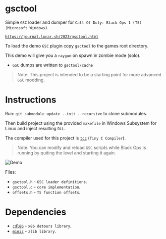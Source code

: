 # gsctool

Simple `GSC` loader and dumper for `Call Of Duty: Black Ops 1 (T5) (Microsoft Windows)`.

[`https://journal.lunar.sh/2023/gsctool.html`](https://journal.lunar.sh/2023/gsctool.html)

To load the demo `GSC` plugin copy `gsctool` to the games root directory.

This demo will give you a `raygun` on spawn in zombie mode (solo). 

* `GSC` dumps are written to `gsctool/cache`

> Note: This project is intended to be a starting point for more advanced `GSC` modding.

# Instructions

Run: `git submodule update --init --recursive` to clone submodules.

Then build project using the provided `makefile` in Windows Subsystem for Linux
and inject resulting `DLL`.

The compiler used for this project is [`tcc`](https://github.com/lunarjournal/tcc) (`Tiny C Compiler`).

> Note: You can modify and reload `GSC` scripts while Black Ops is running by quiting
the level and starting it again.

![Demo](https://raw.githubusercontent.com/lunarjournal/gsctool/main/images/demo.png)

Files:
<br/>
* `gsctool.h` - `GSC loader definitions`.
* `gsctool.c` - `core implementation`.
* `offsets.h` - `T5 function offsets`.

# Dependencies

* [`cdl86`](https://github.com/lunarjournal/cdl86) - `x86 detours library`.
* [`miniz`](https://github.com/lunarjournal/miniz) - `zlib library`.
